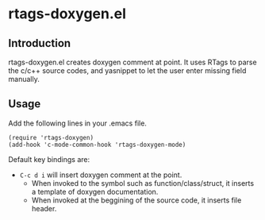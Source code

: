 # rtags-doxygen.el

## Introduction

rtags-doxygen.el creates doxygen comment at point. It uses RTags to parse the c/c++ source codes, and yasnippet to let the user enter missing field manually.

## Usage

Add the following lines in your .emacs file.

~~~~~elisp
(require 'rtags-doxygen)
(add-hook 'c-mode-common-hook 'rtags-doxygen-mode)
~~~~~

Default key bindings are:
- `C-c d i` will insert doxygen comment at the point.
  + When invoked to the symbol such as function/class/struct, it inserts a template of doxygen documentation.
  + When invoked at the beggining of the source code, it inserts file header.
  
